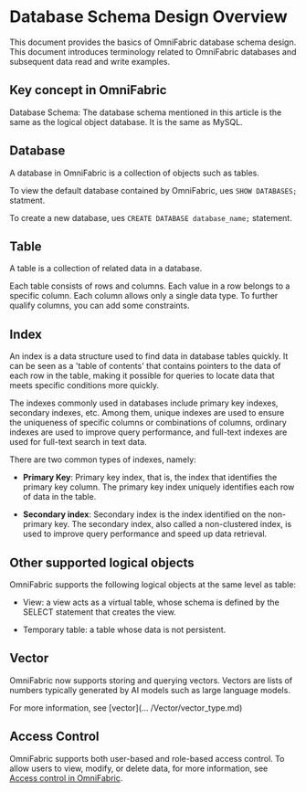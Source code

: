# Database Schema Design Overview

This document provides the basics of OmniFabric database schema design. This document introduces terminology related to OmniFabric databases and subsequent data read and write examples.

## Key concept in OmniFabric

Database Schema: The database schema mentioned in this article is the same as the logical object database. It is the same as MySQL.

## Database

A database in OmniFabric is a collection of objects such as tables.

To view the default database contained by OmniFabric, ues `SHOW DATABASES;` statment.

To create a new database, ues `CREATE DATABASE database_name;` statement.

## Table

A table is a collection of related data in a database.

Each table consists of rows and columns. Each value in a row belongs to a specific column. Each column allows only a single data type. To further qualify columns, you can add some constraints.

## Index

An index is a data structure used to find data in database tables quickly. It can be seen as a 'table of contents' that contains pointers to the data of each row in the table, making it possible for queries to locate data that meets specific conditions more quickly.

The indexes commonly used in databases include primary key indexes, secondary indexes, etc. Among them, unique indexes are used to ensure the uniqueness of specific columns or combinations of columns, ordinary indexes are used to improve query performance, and full-text indexes are used for full-text search in text data.

There are two common types of indexes, namely:

- **Primary Key**: Primary key index, that is, the index that identifies the primary key column. The primary key index uniquely identifies each row of data in the table.

- **Secondary index**: Secondary index is the index identified on the non-primary key. The secondary index, also called a non-clustered index, is used to improve query performance and speed up data retrieval.

## Other supported logical objects

OmniFabric supports the following logical objects at the same level as table:

- View: a view acts as a virtual table, whose schema is defined by the SELECT statement that creates the view.

- Temporary table: a table whose data is not persistent.

## Vector

OmniFabric now supports storing and querying vectors. Vectors are lists of numbers typically generated by AI models such as large language models.

For more information, see [vector](... /Vector/vector_type.md)

## Access Control

OmniFabric supports both user-based and role-based access control. To allow users to view, modify, or delete data, for more information, see [Access control in OmniFabric](../../Security/about-privilege-management.md).
